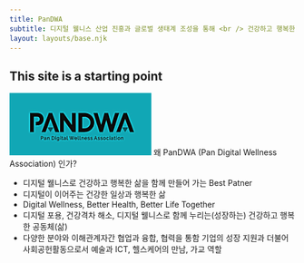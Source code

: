 ```yaml
---
title: PanDWA
subtitle: 디지털 웰니스 산업 진흥과 글로벌 생태계 조성을 통해 <br /> 건강하고 행복한 삶을 함께 만들어 갑니다.
layout: layouts/base.njk
---
```

## This site is a starting point
<img src="https://github.com/Rugger12/pandwa/blob/master/src/site/images/pandwa_logo.png?raw=true" width="250" alt="service poster">
왜 PanDWA (Pan Digital Wellness Association) 인가? 

- 디지털 웰니스로 건강하고 행복한 삶을 함께 만들어 가는 Best Patner
- 디지털이 이어주는 건강한 일상과 행복한 삶
- Digital Wellness, Better Health, Better Life Together
- 디지털 포용, 건강격차 해소, 디지털 웰니스로 함께 누리는(성장하는) 건강하고 행복한 공동체(삶)
- 다양한 분야와 이해관계자간 협업과 융합, 협력을 통함 기업의 성장 지원과 더불어 사회공헌활동으로서 예술과 ICT, 헬스케어의 만남, 가교 역할

